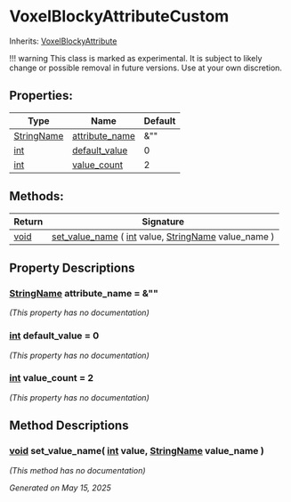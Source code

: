 # VoxelBlockyAttributeCustom

Inherits: [VoxelBlockyAttribute](VoxelBlockyAttribute.md)

!!! warning
    This class is marked as experimental. It is subject to likely change or possible removal in future versions. Use at your own discretion.

## Properties:


Type                                                                                | Name                                 | Default
----------------------------------------------------------------------------------- | ------------------------------------ | --------
[StringName](https://docs.godotengine.org/en/stable/classes/class_stringname.html)  | [attribute_name](#i_attribute_name)  | &""
[int](https://docs.godotengine.org/en/stable/classes/class_int.html)                | [default_value](#i_default_value)    | 0
[int](https://docs.godotengine.org/en/stable/classes/class_int.html)                | [value_count](#i_value_count)        | 2
<p></p>

## Methods:


Return     | Signature
---------- | -------------------------------------------------------------------------------------------------------------------------------------------------------------------------------------------------------------------
[void](#)  | [set_value_name](#i_set_value_name) ( [int](https://docs.godotengine.org/en/stable/classes/class_int.html) value, [StringName](https://docs.godotengine.org/en/stable/classes/class_stringname.html) value_name )
<p></p>

## Property Descriptions

### [StringName](https://docs.godotengine.org/en/stable/classes/class_stringname.html)<span id="i_attribute_name"></span> **attribute_name** = &""

*(This property has no documentation)*

### [int](https://docs.godotengine.org/en/stable/classes/class_int.html)<span id="i_default_value"></span> **default_value** = 0

*(This property has no documentation)*

### [int](https://docs.godotengine.org/en/stable/classes/class_int.html)<span id="i_value_count"></span> **value_count** = 2

*(This property has no documentation)*

## Method Descriptions

### [void](#)<span id="i_set_value_name"></span> **set_value_name**( [int](https://docs.godotengine.org/en/stable/classes/class_int.html) value, [StringName](https://docs.godotengine.org/en/stable/classes/class_stringname.html) value_name )

*(This method has no documentation)*

_Generated on May 15, 2025_

